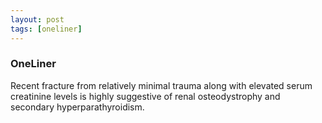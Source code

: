 ```yaml
---
layout: post
tags: [oneliner]
---
```



### OneLiner

Recent fracture from relatively minimal trauma along with elevated serum creatinine levels is highly suggestive of renal osteodystrophy and secondary hyperparathyroidism.
